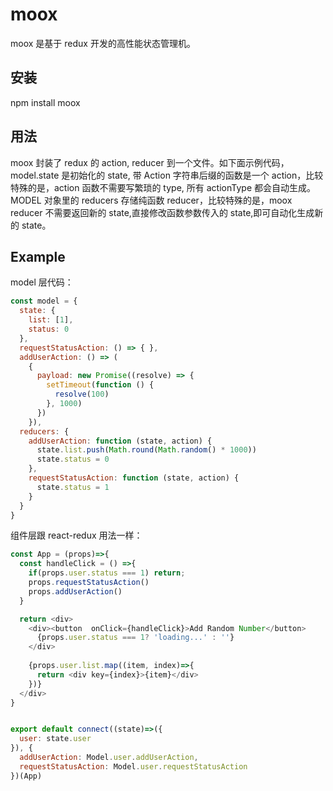 # moox 
moox 是基于 redux 开发的高性能状态管理机。

## 安装
npm install moox

## 用法
moox 封装了 redux 的 action, reducer 到一个文件。如下面示例代码，model.state 是初始化的 state, 带 Action 字符串后缀的函数是一个 action，比较特殊的是，action 函数不需要写繁琐的 type, 所有 actionType 都会自动生成。MODEL 对象里的 reducers 存储纯函数 reducer，比较特殊的是，moox reducer 不需要返回新的 state,直接修改函数参数传入的 state,即可自动化生成新的 state。

## Example

model 层代码：
```js
const model = {
  state: {
    list: [1],
    status: 0
  },
  requestStatusAction: () => { },
  addUserAction: () => (
    {
      payload: new Promise((resolve) => {
        setTimeout(function () {
          resolve(100)
        }, 1000)
      })
    }),  
  reducers: {
    addUserAction: function (state, action) {
      state.list.push(Math.round(Math.random() * 1000))
      state.status = 0
    },
    requestStatusAction: function (state, action) {
      state.status = 1
    }
  }
}

```

组件层跟 react-redux 用法一样：
```js
const App = (props)=>{  
  const handleClick = () =>{
    if(props.user.status === 1) return;
    props.requestStatusAction()    
    props.addUserAction()  
  }

  return <div>
    <div><button  onClick={handleClick}>Add Random Number</button>    
      {props.user.status === 1? 'loading...' : ''}
    </div>
    
    {props.user.list.map((item, index)=>{
      return <div key={index}>{item}</div>
    })}
  </div>
}


export default connect((state)=>({
  user: state.user
}), {
  addUserAction: Model.user.addUserAction,
  requestStatusAction: Model.user.requestStatusAction
})(App)

```
